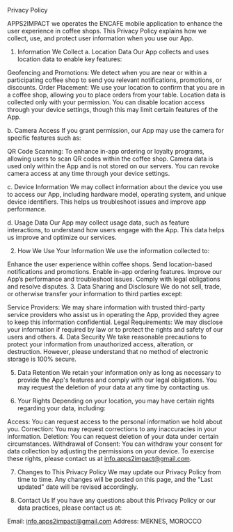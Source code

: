 Privacy Policy

APPS2IMPACT we operates the ENCAFE mobile application to enhance the user experience in coffee shops. This Privacy Policy explains how we collect, use, and protect user information when you use our App.

1. Information We Collect
a. Location Data
Our App collects and uses location data to enable key features:

Geofencing and Promotions: We detect when you are near or within a participating coffee shop to send you relevant notifications, promotions, or discounts.
Order Placement: We use your location to confirm that you are in a coffee shop, allowing you to place orders from your table.
Location data is collected only with your permission. You can disable location access through your device settings, though this may limit certain features of the App.

b. Camera Access
If you grant permission, our App may use the camera for specific features such as:

QR Code Scanning: To enhance in-app ordering or loyalty programs, allowing users to scan QR codes within the coffee shop.
Camera data is used only within the App and is not stored on our servers. You can revoke camera access at any time through your device settings.

c. Device Information
We may collect information about the device you use to access our App, including hardware model, operating system, and unique device identifiers. This helps us troubleshoot issues and improve app performance.

d. Usage Data
Our App may collect usage data, such as feature interactions, to understand how users engage with the App. This data helps us improve and optimize our services.

2. How We Use Your Information
We use the information collected to:

Enhance the user experience within coffee shops.
Send location-based notifications and promotions.
Enable in-app ordering features.
Improve our App’s performance and troubleshoot issues.
Comply with legal obligations and resolve disputes.
3. Data Sharing and Disclosure
We do not sell, trade, or otherwise transfer your information to third parties except:

Service Providers: We may share information with trusted third-party service providers who assist us in operating the App, provided they agree to keep this information confidential.
Legal Requirements: We may disclose your information if required by law or to protect the rights and safety of our users and others.
4. Data Security
We take reasonable precautions to protect your information from unauthorized access, alteration, or destruction. However, please understand that no method of electronic storage is 100% secure.

5. Data Retention
We retain your information only as long as necessary to provide the App's features and comply with our legal obligations. You may request the deletion of your data at any time by contacting us.

6. Your Rights
Depending on your location, you may have certain rights regarding your data, including:

Access: You can request access to the personal information we hold about you.
Correction: You may request corrections to any inaccuracies in your information.
Deletion: You can request deletion of your data under certain circumstances.
Withdrawal of Consent: You can withdraw your consent for data collection by adjusting the permissions on your device.
To exercise these rights, please contact us at info.apps2impact@gmail.com.

7. Changes to This Privacy Policy
We may update our Privacy Policy from time to time. Any changes will be posted on this page, and the "Last updated" date will be revised accordingly.

8. Contact Us
If you have any questions about this Privacy Policy or our data practices, please contact us at:

Email: info.apps2impact@gmail.com
Address: MEKNES, MOROCCO
